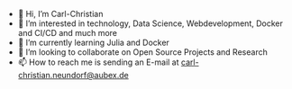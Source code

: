 - 👋 Hi, I’m Carl-Christian 
- 👀 I’m interested in technology, Data Science, Webdevelopment, Docker and CI/CD and much more
- 🌱 I’m currently learning Julia and Docker
- 💞️ I’m looking to collaborate on Open Source Projects and Research
- 📫 How to reach me is sending an E-mail at carl-christian.neundorf@aubex.de

<!---
CarlChristianNeundorfAubex/CarlChristianNeundorfAubex is a ✨ special ✨ repository because its `README.md` (this file) appears on your GitHub profile.
You can click the Preview link to take a look at your changes.
--->
